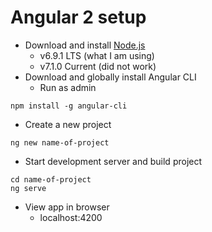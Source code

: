 # Angular 2 setup
* Download and install [Node.js](https://nodejs.org/en/)
    * v6.9.1 LTS (what I am using)
    * v7.1.0 Current (did not work)
* Download and globally install Angular CLI
    * Run as admin
```shell
npm install -g angular-cli
```
* Create a new project
```shell
ng new name-of-project
```
* Start development server and build project
```shell
cd name-of-project
ng serve
```
* View app in browser
    * localhost:4200

